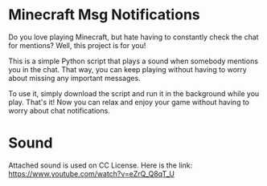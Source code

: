 # Minecraft Msg Notifications

Do you love playing Minecraft, but hate having to constantly check the chat for mentions? Well, this project is for you!

This is a simple Python script that plays a sound when somebody mentions you in the chat. That way, you can keep playing without having to worry about missing any important messages.

To use it, simply download the script and run it in the background while you play. That's it! Now you can relax and enjoy your game without having to worry about chat notifications.

# Sound

Attached sound is used on CC License. Here is the link: https://www.youtube.com/watch?v=eZrQ_Q8qT_U
